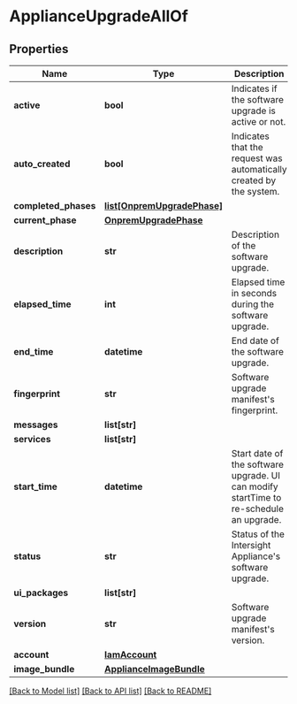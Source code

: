 # ApplianceUpgradeAllOf

## Properties
Name | Type | Description | Notes
------------ | ------------- | ------------- | -------------
**active** | **bool** | Indicates if the software upgrade is active or not.   | [optional] [readonly] 
**auto_created** | **bool** | Indicates that the request was automatically created by the system.   | [optional] [readonly] 
**completed_phases** | [**list[OnpremUpgradePhase]**](OnpremUpgradePhase.md) |  | [optional] 
**current_phase** | [**OnpremUpgradePhase**](OnpremUpgradePhase.md) |  | [optional] 
**description** | **str** | Description of the software upgrade.   | [optional] [readonly] 
**elapsed_time** | **int** | Elapsed time in seconds during the software upgrade.   | [optional] [readonly] 
**end_time** | **datetime** | End date of the software upgrade.   | [optional] [readonly] 
**fingerprint** | **str** | Software upgrade manifest&#39;s fingerprint.   | [optional] [readonly] 
**messages** | **list[str]** |  | [optional] 
**services** | **list[str]** |  | [optional] 
**start_time** | **datetime** | Start date of the software upgrade. UI can modify startTime to re-schedule an upgrade.   | [optional] 
**status** | **str** | Status of the Intersight Appliance&#39;s software upgrade.   | [optional] [readonly] 
**ui_packages** | **list[str]** |  | [optional] 
**version** | **str** | Software upgrade manifest&#39;s version.    | [optional] [readonly] 
**account** | [**IamAccount**](.md) |  | [optional] 
**image_bundle** | [**ApplianceImageBundle**](.md) |  | [optional] 

[[Back to Model list]](../README.md#documentation-for-models) [[Back to API list]](../README.md#documentation-for-api-endpoints) [[Back to README]](../README.md)


